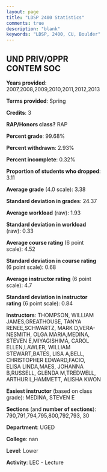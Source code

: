 ```yaml
---
layout: page
title: "LDSP 2400 Statistics"
comments: true
description: "blank"
keywords: "LDSP, 2400, CU, Boulder"
--- 
```

<head>
<script src="https://ajax.googleapis.com/ajax/libs/jquery/2.1.3/jquery.min.js"></script>
<script src="https://dl.dropboxusercontent.com/s/pc42nxpaw1ea4o9/highcharts.js?dl=0"></script>
<!-- <script src="../assets/js/highcharts.js"></script> -->
<style type="text/css">@font-face {
	font-family: "Bebas Neue";
	src: url(https://www.filehosting.org/file/details/544349/BebasNeue%20Regular.otf) format("opentype");
	}
	h1.Bebas { 
		font-family: "Bebas Neue", Verdana, Tahoma;
	}
</style>
</head>
<body>
	<div id="container" style="float: right; width: 45%; height: 88%; margin-left: 2.5%; margin-right: 2.5%;"></div>
	<script language="JavaScript">
		$(document).ready(function() {
		var chart = {type: 'column'};
		var title = {text: 'Grade Distribution'};
		var xAxis = {categories: ['A','B','C','D','F'],crosshair: true};
		var yAxis = {min: 0,title: {text: 'Percentage'}};
		var tooltip = {headerFormat: '<center><b><span style="font-size:20px">{point.key}</span></b></center>',
		               pointFormat: '<td style="padding:0"><b>{point.y:.1f}%</b></td>',
		               footerFormat: '</table>',shared: true,useHTML: true};
		var plotOptions = {column: {pointPadding: 0.0,borderWidth: 0}};  
		var credits = {enabled: false};var series= [{name: 'Percent',data: [59.83,28.31,8.14,1.53,2.2,]}];
		var json = {};
		json.chart = chart;
		json.title = title;
		json.tooltip = tooltip;
		json.xAxis = xAxis;
		json.yAxis = yAxis;  
		json.series = series;
		json.plotOptions = plotOptions;  
		json.credits = credits;
		$('#container').highcharts(json);
	});
	</script>
</body>
			   
## UND PRIV/OPPR CONTEM SOC

**Years provided**: 2007,2008,2009,2010,2011,2012,2013

**Terms provided**: Spring

**Credits**: 3

**RAP/Honors class?** RAP

**Percent grade**: 99.68%

**Percent withdrawn**: 2.93%

**Percent incomplete**: 0.32%

**Proportion of students who dropped**: 3.11

**Average grade** (4.0 scale): 3.38

**Standard deviation in grades**: 24.37

**Average workload** (raw): 1.93

**Standard deviation in workload** (raw): 0.33

**Average course rating** (6 point scale): 4.52

**Standard deviation in course rating** (6 point scale): 0.68

**Average instructor rating** (6 point scale): 4.7

**Standard deviation in instructor rating** (6 point scale): 0.84

**Instructors**: THOMPSON, WILLIAM JAMES,GREATHOUSE, TANYA RENEE,SCHWARTZ, MARK D,VERA-NESMITH, OLGA MARIA,MEDINA, STEVEN E,MIYAGISHIMA, CAROL ELLEN,LAWLER, WILLIAM STEWART,BATES, LISA A,BELL, CHRISTOPHER EDWARD,FACIO, ELISA LINDA,MAES, JOHANNA B,RUSSELL, GLENDA M,TREDWELL, ARTHUR L,HAMMETT, ALISHA KWON

**Easiest instructor** (based on class grade): MEDINA, STEVEN E

**Sections** (and **number of sections**): 790,791,794,795,800,792,793, 30

**Department**: UGED

**College**: nan

**Level**: Lower

**Activity**: LEC - Lecture